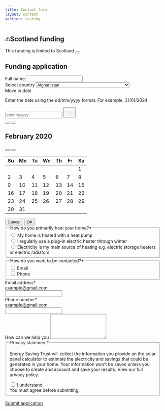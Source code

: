 ```yaml
---
title: Contact form
layout: content
section: testing
---
```


<div id="task-wrap">
<div class="alert alert-warning alert-dismissible mb-5" role="alert">
  <h2 class="h6 alert-icon">
  <svg xmlns="http://www.w3.org/2000/svg" width="16" height="16" fill="currentColor" class="icon" viewBox="0 0 16 16"><path d="M7.938 2.016A.13.13 0 0 1 8.002 2a.13.13 0 0 1 .063.016.15.15 0 0 1 .054.057l6.857 11.667c.036.06.035.124.002.183a.2.2 0 0 1-.054.06.1.1 0 0 1-.066.017H1.146a.1.1 0 0 1-.066-.017.2.2 0 0 1-.054-.06.18.18 0 0 1 .002-.183L7.884 2.073a.15.15 0 0 1 .054-.057m1.044-.45a1.13 1.13 0 0 0-1.96 0L.165 13.233c-.457.778.091 1.767.98 1.767h13.713c.889 0 1.438-.99.98-1.767z"/><path d="M7.002 12a1 1 0 1 1 2 0 1 1 0 0 1-2 0M7.1 5.995a.905.905 0 1 1 1.8 0l-.35 3.507a.552.552 0 0 1-1.1 0z"/></svg>Scotland funding</h2>
  This funding is limited to Scotland
  <button type="button" class="btn-close" data-bs-dismiss="alert" aria-label="Close"></button>
</div>

<h2>Funding application</h2>

<div class="mb-4">
  <label for="exampleFormControlInput1" class="form-label">Full name</label>
  <input type="text" class="form-control" name="exampleFormControlInput1" id="exampleFormControlInput1">
</div>

<div class="mb-4">
  <label for="exampleFormControlInput2" class="form-label">Select country</label>
  <select class="form-select" name="exampleFormControlInput2" id="exampleFormControlInput2">
    <option value="AF">Afghanistan</option>
    <option value="AL">Albania</option>
    <option value="DZ">Algeria</option>
    <option value="AS">American Samoa</option>
    <option value="AD">Andorra</option>
    <option value="AO">Angola</option>
    <option value="AI">Anguilla</option>
    <option value="AQ">Antarctica</option>
    <option value="AG">Antigua and Barbuda</option>
    <option value="AR">Argentina</option>
    <option value="AM">Armenia</option>
    <option value="AW">Aruba</option>
    <option value="AU">Australia</option>
    <option value="AT">Austria</option>
    <option value="AZ">Azerbaijan</option>
    <option value="BS">Bahamas</option>
    <option value="BH">Bahrain</option>
    <option value="BD">Bangladesh</option>
    <option value="BB">Barbados</option>
    <option value="BY">Belarus</option>
    <option value="BE">Belgium</option>
    <option value="BZ">Belize</option>
    <option value="BJ">Benin</option>
    <option value="BM">Bermuda</option>
    <option value="BT">Bhutan</option>
    <option value="BO">Bolivia</option>
    <option value="BA">Bosnia and Herzegovina</option>
    <option value="BW">Botswana</option>
    <option value="BV">Bouvet Island</option>
    <option value="BR">Brazil</option>
    <option value="IO">British Indian Ocean Territory</option>
    <option value="BN">Brunei Darussalam</option>
    <option value="BG">Bulgaria</option>
    <option value="BF">Burkina Faso</option>
    <option value="BI">Burundi</option>
    <option value="CV">Cabo Verde</option>
    <option value="KH">Cambodia</option>
    <option value="CM">Cameroon</option>
    <option value="CA">Canada</option>
    <option value="KY">Cayman Islands</option>
    <option value="CF">Central African Republic</option>
    <option value="TD">Chad</option>
    <option value="CL">Chile</option>
    <option value="CN">China</option>
    <option value="CX">Christmas Island</option>
    <option value="CC">Cocos (Keeling) Islands</option>
    <option value="CO">Colombia</option>
    <option value="KM">Comoros</option>
    <option value="CG">Congo</option>
    <option value="CD">Congo (DRC)</option>
    <option value="CK">Cook Islands</option>
    <option value="CR">Costa Rica</option>
    <option value="HR">Croatia</option>
    <option value="CU">Cuba</option>
    <option value="CY">Cyprus</option>
    <option value="CZ">Czechia</option>
    <option value="DK">Denmark</option>
    <option value="DJ">Djibouti</option>
    <option value="DM">Dominica</option>
    <option value="DO">Dominican Republic</option>
    <option value="EC">Ecuador</option>
    <option value="EG">Egypt</option>
    <option value="SV">El Salvador</option>
    <option value="GQ">Equatorial Guinea</option>
    <option value="ER">Eritrea</option>
    <option value="EE">Estonia</option>
    <option value="SZ">Eswatini</option>
    <option value="ET">Ethiopia</option>
    <option value="FK">Falkland Islands</option>
    <option value="FO">Faroe Islands</option>
    <option value="FJ">Fiji</option>
    <option value="FI">Finland</option>
    <option value="FR">France</option>
    <option value="GF">French Guiana</option>
    <option value="PF">French Polynesia</option>
    <option value="TF">French Southern Territories</option>
    <option value="GA">Gabon</option>
    <option value="GM">Gambia</option>
    <option value="GE">Georgia</option>
    <option value="DE">Germany</option>
    <option value="GH">Ghana</option>
    <option value="GI">Gibraltar</option>
    <option value="GR">Greece</option>
    <option value="GL">Greenland</option>
    <option value="GD">Grenada</option>
    <option value="GP">Guadeloupe</option>
    <option value="GU">Guam</option>
    <option value="GT">Guatemala</option>
    <option value="GG">Guernsey</option>
    <option value="GN">Guinea</option>
    <option value="GW">Guinea-Bissau</option>
    <option value="GY">Guyana</option>
    <option value="HT">Haiti</option>
    <option value="HM">Heard Island and McDonald Islands</option>
    <option value="VA">Holy See (Vatican City)</option>
    <option value="HN">Honduras</option>
    <option value="HK">Hong Kong</option>
    <option value="HU">Hungary</option>
    <option value="IS">Iceland</option>
    <option value="IN">India</option>
    <option value="ID">Indonesia</option>
    <option value="IR">Iran</option>
    <option value="IQ">Iraq</option>
    <option value="IE">Ireland</option>
    <option value="IM">Isle of Man</option>
    <option value="IL">Israel</option>
    <option value="IT">Italy</option>
    <option value="CI">Ivory Coast</option>
    <option value="JM">Jamaica</option>
    <option value="JP">Japan</option>
    <option value="JE">Jersey</option>
    <option value="JO">Jordan</option>
    <option value="KZ">Kazakhstan</option>
    <option value="KE">Kenya</option>
    <option value="KI">Kiribati</option>
    <option value="KP">North Korea</option>
    <option value="KR">South Korea</option>
    <option value="KW">Kuwait</option>
    <option value="KG">Kyrgyzstan</option>
    <option value="LA">Laos</option>
    <option value="LV">Latvia</option>
    <option value="LB">Lebanon</option>
    <option value="LS">Lesotho</option>
    <option value="LR">Liberia</option>
    <option value="LY">Libya</option>
    <option value="LI">Liechtenstein</option>
    <option value="LT">Lithuania</option>
    <option value="LU">Luxembourg</option>
    <option value="MO">Macao</option>
    <option value="MG">Madagascar</option>
    <option value="MW">Malawi</option>
    <option value="MY">Malaysia</option>
    <option value="MV">Maldives</option>
    <option value="ML">Mali</option>
    <option value="MT">Malta</option>
    <option value="MH">Marshall Islands</option>
    <option value="MQ">Martinique</option>
    <option value="MR">Mauritania</option>
    <option value="MU">Mauritius</option>
    <option value="YT">Mayotte</option>
    <option value="MX">Mexico</option>
    <option value="FM">Micronesia</option>
    <option value="MD">Moldova</option>
    <option value="MC">Monaco</option>
    <option value="MN">Mongolia</option>
    <option value="ME">Montenegro</option>
    <option value="MS">Montserrat</option>
    <option value="MA">Morocco</option>
    <option value="MZ">Mozambique</option>
    <option value="MM">Myanmar</option>
    <option value="NA">Namibia</option>
    <option value="NR">Nauru</option>
    <option value="NP">Nepal</option>
    <option value="NL">Netherlands</option>
    <option value="NC">New Caledonia</option>
    <option value="NZ">New Zealand</option>
    <option value="NI">Nicaragua</option>
    <option value="NE">Niger</option>
    <option value="NG">Nigeria</option>
    <option value="NU">Niue</option>
    <option value="NF">Norfolk Island</option>
    <option value="MK">North Macedonia</option>
    <option value="MP">Northern Mariana Islands</option>
    <option value="NO">Norway</option>
    <option value="OM">Oman</option>
    <option value="PK">Pakistan</option>
    <option value="PW">Palau</option>
    <option value="PS">Palestine</option>
    <option value="PA">Panama</option>
    <option value="PG">Papua New Guinea</option>
    <option value="PY">Paraguay</option>
    <option value="PE">Peru</option>
    <option value="PH">Philippines</option>
    <option value="PN">Pitcairn Islands</option>
    <option value="PL">Poland</option>
    <option value="PT">Portugal</option>
    <option value="PR">Puerto Rico</option>
    <option value="QA">Qatar</option>
    <option value="RE">Réunion</option>
    <option value="RO">Romania</option>
    <option value="RU">Russia</option>
    <option value="RW">Rwanda</option>
    <option value="BL">Saint Barthélemy</option>
    <option value="SH">Saint Helena</option>
    <option value="KN">Saint Kitts and Nevis</option>
    <option value="LC">Saint Lucia</option>
    <option value="MF">Saint Martin</option>
    <option value="PM">Saint Pierre and Miquelon</option>
    <option value="VC">Saint Vincent and the Grenadines</option>
    <option value="WS">Samoa</option>
    <option value="SM">San Marino</option>
    <option value="ST">São Tomé and Príncipe</option>
    <option value="SA">Saudi Arabia</option>
    <option value="SN">Senegal</option>
    <option value="RS">Serbia</option>
    <option value="SC">Seychelles</option>
    <option value="SL">Sierra Leone</option>
    <option value="SG">Singapore</option>
    <option value="SX">Sint Maarten</option>
    <option value="SK">Slovakia</option>
    <option value="SI">Slovenia</option>
    <option value="SB">Solomon Islands</option>
    <option value="SO">Somalia</option>
    <option value="ZA">South Africa</option>
    <option value="GS">South Georgia and the South Sandwich Islands</option>
    <option value="SS">South Sudan</option>
    <option value="ES">Spain</option>
    <option value="LK">Sri Lanka</option>
    <option value="SD">Sudan</option>
    <option value="SR">Suriname</option>
    <option value="SJ">Svalbard and Jan Mayen</option>
    <option value="SE">Sweden</option>
    <option value="CH">Switzerland</option>
    <option value="SY">Syria</option>
    <option value="TW">Taiwan</option>
    <option value="TJ">Tajikistan</option>
    <option value="TZ">Tanzania</option>
    <option value="TH">Thailand</option>
    <option value="TL">Timor-Leste</option>
    <option value="TG">Togo</option>
    <option value="TK">Tokelau</option>
    <option value="TO">Tonga</option>
    <option value="TT">Trinidad and Tobago</option>
    <option value="TN">Tunisia</option>
    <option value="TR">Turkey</option>
    <option value="TM">Turkmenistan</option>
    <option value="TC">Turks and Caicos Islands</option>
    <option value="TV">Tuvalu</option>
    <option value="UG">Uganda</option>
    <option value="UA">Ukraine</option>
    <option value="AE">United Arab Emirates</option>
    <option value="GB">United Kingdom</option>
    <option value="US">United States</option>
    <option value="UM">United States Minor Outlying Islands</option>
    <option value="UY">Uruguay</option>
    <option value="UZ">Uzbekistan</option>
    <option value="VU">Vanuatu</option>
    <option value="VE">Venezuela</option>
    <option value="VN">Vietnam</option>
    <option value="VG">British Virgin Islands</option>
    <option value="VI">U.S. Virgin Islands</option>
    <option value="WF">Wallis and Futuna</option>
    <option value="EH">Western Sahara</option>
    <option value="YE">Yemen</option>
    <option value="ZM">Zambia</option>
    <option value="ZW">Zimbabwe</option>
  </select>
</div>
  
  <div id="myDatepicker" class="datepicker mb-4">
    <div class="date">
      <label for="id-textbox-1">Move in date</label>
      <p class="desc" id="id-description-1">Enter the date using the dd/mm/yyyy format. For example, 31/01/2024.</p>
      <div class="group">
        <input type="text" placeholder="dd/mm/yyyy" id="id-textbox-1" aria-describedby="id-description-1">
        <button type="button" class="icon" aria-label="Choose Date">
          <svg width="25" height="27" viewBox="0 0 25 27" fill="none" xmlns="http://www.w3.org/2000/svg">
            <path d="M22.1 2.9H20.9V0.5H18.5V2.9H6.5V0.5H4.1V2.9H2.9C1.58 2.9 0.5 3.98 0.5 5.3V24.5C0.5 25.82 1.58 26.9 2.9 26.9H22.1C23.42 26.9 24.5 25.82 24.5 24.5V5.3C24.5 3.98 23.42 2.9 22.1 2.9ZM22.1 24.5H2.9V8.9H22.1V24.5Z" fill="white"/>
          </svg>
        </button>
      </div>
    </div>
    <div id="id-datepicker-1" class="datepicker-dialog" role="dialog" aria-modal="true" aria-label="Choose Date">
      <div class="header">
        <button type="button" class="prev-year" aria-label="previous year"></button>
        <button type="button" class="prev-month" aria-label="previous month"></button>
        <h2 id="id-grid-label" class="month-year" aria-live="polite">February 2020</h2>
        <button type="button" class="next-month" aria-label="next month">
          <span class="fas fa-angle-right fa-lg"></span>
        </button>
        <button type="button" class="next-year" aria-label="next year">
          <span class="fas fa-angle-double-right fa-lg"></span>
        </button>
      </div>
      <div class="table-wrap"><table class="dates" role="grid" aria-labelledby="id-grid-label">
          <thead>
            <tr>
              <th scope="col" abbr="Sunday">Su</th>
              <th scope="col" abbr="Monday">Mo</th>
              <th scope="col" abbr="Tuesday">Tu</th>
              <th scope="col" abbr="Wednesday">We</th>
              <th scope="col" abbr="Thursday">Th</th>
              <th scope="col" abbr="Friday">Fr</th>
              <th scope="col" abbr="Saturday">Sa</th>
            </tr>
          </thead>
          <tbody>
            <tr>
              <td class="disabled" tabindex="-1"></td>
              <td class="disabled" tabindex="-1"></td>
              <td class="disabled" tabindex="-1"></td>
              <td class="disabled" tabindex="-1"></td>
              <td class="disabled" tabindex="-1"></td>
              <td class="disabled" tabindex="-1"></td>
              <td tabindex="-1" data-date="2020-02-01">1</td>
            </tr>
            <tr>
              <td tabindex="-1" data-date="2020-02-02">2</td>
              <td tabindex="-1" data-date="2020-02-03">3</td>
              <td tabindex="-1" data-date="2020-02-04">4</td>
              <td tabindex="-1" data-date="2020-02-05">5</td>
              <td tabindex="-1" data-date="2020-02-06">6</td>
              <td tabindex="-1" data-date="2020-02-07">7</td>
              <td tabindex="-1" data-date="2020-02-08">8</td>
            </tr>
            <tr>
              <td tabindex="-1" data-date="2020-02-09">9</td>
              <td tabindex="-1" data-date="2020-02-10">10</td>
              <td tabindex="-1" data-date="2020-02-11">11</td>
              <td tabindex="-1" data-date="2020-02-12">12</td>
              <td tabindex="-1" data-date="2020-02-13">13</td>
              <td tabindex="0" data-date="2020-02-14" role="gridcell" aria-selected="true">14</td>
              <td tabindex="-1" data-date="2020-02-15">15</td>
            </tr>
            <tr>
              <td tabindex="-1" data-date="2020-02-16">16</td>
              <td tabindex="-1" data-date="2020-02-17">17</td>
              <td tabindex="-1" data-date="2020-02-18">18</td>
              <td tabindex="-1" data-date="2020-02-19">19</td>
              <td tabindex="-1" data-date="2020-02-20">20</td>
              <td tabindex="-1" data-date="2020-02-21">21</td>
              <td tabindex="-1" data-date="2020-02-22">22</td>
            </tr>
            <tr>
              <td tabindex="-1" data-date="2020-02-23">23</td>
              <td tabindex="-1" data-date="2020-02-24">24</td>
              <td tabindex="-1" data-date="2020-02-25">25</td>
              <td tabindex="-1" data-date="2020-02-26">26</td>
              <td tabindex="-1" data-date="2020-02-27">27</td>
              <td tabindex="-1" data-date="2020-02-28">28</td>
              <td tabindex="-1" data-date="2020-02-29">29</td>
            </tr>
            <tr>
              <td tabindex="-1" data-date="2020-02-30">30</td>
              <td tabindex="-1" data-date="2020-02-31">31</td>
              <td class="disabled" tabindex="-1"></td>
              <td class="disabled" tabindex="-1"></td>
              <td class="disabled" tabindex="-1"></td>
              <td class="disabled" tabindex="-1"></td>
              <td class="disabled" tabindex="-1"></td>
            </tr>
          </tbody>
        </table>
      </div>
      <div class="dialog-message" aria-live="polite"></div>
      <div class="dialog-ok-cancel-group">
        <button class="dialog-button" value="cancel">Cancel</button>
        <button class="dialog-button" value="ok">OK</button>
      </div>
    </div>
  </div>

<fieldset>
  <legend>How do you primarily heat your home?<span>*</span></legend>
  <div class="form-check">
    <input class="form-check-input" type="radio" name="flexRadioDefault" id="flexRadioDefault1" required>
    <label class="form-check-label" for="flexRadioDefault1">
      My home is heated with a heat pump
    </label>
  </div>
  <div class="form-check">
    <input class="form-check-input" type="radio" name="flexRadioDefault" id="flexRadioDefault2" required>
    <label class="form-check-label" for="flexRadioDefault2">
      I regularly use a plug-in electric heater through winter
    </label>
  </div>
  <div class="form-check">
    <input class="form-check-input" type="radio" name="flexRadioDefault" id="flexRadioDefault2" required>
    <label class="form-check-label" for="flexRadioDefault2">
      Electricity is my main source of heating e.g. electric storage heaters or electric radiators
    </label>
  </div>
  </fieldset>

  <fieldset>
    <legend>How do you want to be contacted?<span>*</span></legend>
    <div class="form-check">
      <input class="form-check-input" type="checkbox" value="" id="flexCheckDefault" name="flexCheckDefault" required>
      <label class="form-check-label" for="flexCheckDefault">
        Email
      </label>
    </div>
    <div class="form-check">
      <input class="form-check-input" type="checkbox" value="" id="flexCheckChecked" name="flexCheckChecked" required>
      <label class="form-check-label" for="flexCheckChecked">
        Phone
      </label>
    </div>
  </fieldset>

  <div class="mb-4">
    <label for="email" class="form-label">Email address<span>*</span></label>
    <div class="form-text">example@gmail.com</div>
    <input type="email" class="form-control" id="email" name="email" required>
  </div>
  <div class="mb-4">
    <label for="phone" class="form-label">Phone number<span>*</span></label>
    <div class="form-text">example@gmail.com</div>
    <input type="phone" class="form-control" id="phone" name="phone" required>
  </div>

  <div class="form-group mb-5">
    <label for="exampleFormControlTextarea1" class="form-label">How can we help you</label>
    <textarea class="form-control" id="exampleFormControlTextarea1" name="exampleFormControlTextarea1" rows="5"></textarea>
  </div>

  <fieldset class="mb-4">
    <legend>Privacy statement<span>*</span></legend>
    <p>Energy Saving Trust will collect the information you provide on the solar panel calculator to estimate the electricity and savings that could be generated in your home. Your information won't be saved unless you choose to create and account and save your results. View our full privacy policy.</p>
    <div class="form-check">
      <input class="form-check-input" type="checkbox" value="" id="invalidCheck" required="">
      <label class="form-check-label" for="invalidCheck">
        I understand
      </label>
      <div class="invalid-feedback">
        You must agree before submitting.
      </div>
    </div>
  </fieldset>

  <a onclick="complete_task()" href="#" class="btn btn-primary">Submit application</a>

</div>

  <div style="display: none;flex-direction: column;justify-content: center;align-items: center;" class="mt-5" id="completed">
    <h2 style="text-align: center">Task successfully completed</h2>
    <a href="/testing/login.html" type="button" class="btn btn-primary mt-4">Next task</a>
  </div>

  <script>
    document.querySelector('.nav.col-12.col-lg-auto.mb-2.justify-content-center.mb-md-0').style.display = 'none';
    document.getElementById('test-nav').style.display = 'flex';
    document.getElementById('test-back').href = '/testing/index.html';
    document.getElementById('test-next').href = '/testing/login.html';
    document.getElementById('sidebar').style.display = 'none';

    function complete_task() {
      document.getElementById('task-wrap').style.display = 'none';
      document.getElementById('completed').style.display = 'flex';
    }
  </script>
  

